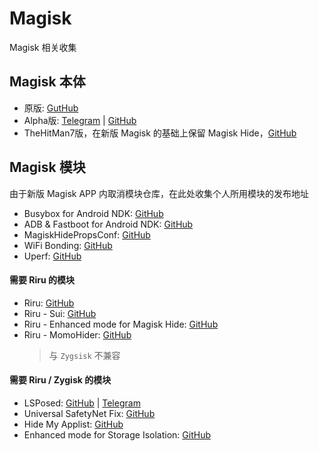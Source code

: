 # Magisk

Magisk 相关收集

## Magisk 本体

- 原版: [GutHub](https://github.com/topjohnwu/Magisk)
- Alpha版: [Telegram](https://t.me/magiskalpha) | [GitHub](https://github.com/vvb2060/magisk/tree/alpha)
- TheHitMan7版，在新版 Magisk 的基础上保留 Magisk Hide，[GitHub](https://github.com/TheHitMan7/Magisk)

## Magisk 模块

由于新版 Magisk APP 内取消模块仓库，在此处收集个人所用模块的发布地址

- Busybox for Android NDK: [GitHub](https://github.com/Magisk-Modules-Repo/busybox-ndk)
- ADB & Fastboot for Android NDK: [GitHub](https://github.com/Magisk-Modules-Repo/adb-ndk)
- MagiskHidePropsConf: [GitHub](https://github.com/Magisk-Modules-Repo/MagiskHidePropsConf)
- WiFi Bonding: [GitHub](https://github.com/Magisk-Modules-Repo/wifi-bonding)
- Uperf: [GitHub](https://github.com/yc9559/uperf)

#### 需要 Riru 的模块

- Riru: [GitHub](https://github.com/RikkaApps/Riru)
- Riru - Sui: [GitHub](https://github.com/RikkaApps/Sui)
- Riru - Enhanced mode for Magisk Hide: [GitHub](https://github.com/vvb2060/riru-unshare)
- Riru - MomoHider: [GitHub](https://github.com/canyie/Riru-MomoHider)
  > 与 `Zygsisk` 不兼容

#### 需要 Riru / Zygisk 的模块

- LSPosed: [GitHub](https://github.com/LSPosed/LSPosed) | [Telegram](https://t.me/LSPosed)
- Universal SafetyNet Fix: [GitHub](https://github.com/kdrag0n/safetynet-fix)
- Hide My Applist: [GitHub](https://github.com/Dr-TSNG/Hide-My-Applist)
- Enhanced mode for Storage Isolation: [GitHub](https://github.com/RikkaApps/StorageRedirect-assets/releases/tag/assets)
